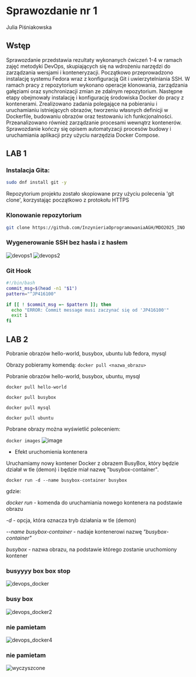 # Sprawozdanie nr 1
Julia Piśniakowska
## Wstęp
Sprawozdanie przedstawia rezultaty wykonanych ćwiczeń 1-4 w ramach zajęć metodyki DevOps, skupiających się na wdrożeniu narzędzi do zarządzania wersjami i konteneryzacji. Początkowo przeprowadzono instalację systemu Fedora wraz z konfiguracją Git i uwierzytelniania SSH. W ramach pracy z repozytorium wykonano operacje klonowania, zarządzania gałęziami oraz synchronizacji zmian ze zdalnym repozytorium.
Następne etapy obejmowały instalację i konfigurację środowiska Docker do pracy z kontenerami. Zrealizowano zadania polegające na pobieraniu i uruchamianiu istniejących obrazów, tworzeniu własnych definicji w Dockerfile, budowaniu obrazów oraz testowaniu ich funkcjonalności. Przeanalizowano również zarządzanie procesami wewnątrz kontenerów. Sprawozdanie kończy się opisem automatyzacji procesów budowy i uruchamiania aplikacji przy użyciu narzędzia Docker Compose.

## LAB 1

### Instalacja Gita:
   ```bash
   sudo dnf install git -y
   ```
Repozytorium projektu zostało skopiowane przy użyciu polecenia 'git clone', korzystając początkowo z protokołu HTTPS

### Klonowanie repozytorium
```bash
git clone https://github.com/InzynieriaOprogramowaniaAGH/MDO2025_INO
```

### Wygenerowanie SSH bez hasła i z hasłem
![devops1](https://github.com/user-attachments/assets/fa86b741-0aa6-4e32-9d33-b4d1356203a9)
![devops2](https://github.com/user-attachments/assets/71c2f648-af5a-43a1-be79-64d72ca8e196)


### Git Hook
```bash
#!/bin/bash
commit_msg=$(head -n1 "$1")
pattern="^JP416100"

if [[ ! $commit_msg =~ $pattern ]]; then
  echo "ERROR: Commit message musi zaczynać się od 'JP416100'"
  exit 1
fi
```

## LAB 2

Pobranie obrazów hello-world, busybox, ubuntu lub fedora, mysql

Obrazy pobieramy komendą:
```docker pull <nazwa_obrazu>```

Pobranie obrazów hello-world, busybox, ubuntu, mysql

```docker pull hello-world```

```docker pull busybox```

```docker pull mysql```

```docker pull ubuntu```

Pobrane obrazy można wyświetlić poleceniem:

```docker images```
![image](https://github.com/user-attachments/assets/f665004d-2c3f-470b-91e1-c7a793afbb48)

* Efekt uruchomienia kontenera

Uruchamiamy nowy kontener Docker z obrazem BusyBox, który będzie działał w tle (demon) i będzie miał nazwę "busybox-container".

```docker run -d --name busybox-container busybox```

gdzie:

*docker run* - komenda do uruchamiania nowego kontenera na podstawie obrazu

*-d* - opcja, która oznacza tryb działania w tle (demon)

*--name busybox-container* - nadaje kontenerowi nazwę *"busybox-container"*

*busybox* - nazwa obrazu, na podstawie którego zostanie uruchomiony kontener
### busyyyy box box stop
![devops_docker](https://github.com/user-attachments/assets/fdf54491-927c-46f9-9817-ba78e469f85f)
### busy box
![devops_docker2](https://github.com/user-attachments/assets/293150d5-1dd1-476f-b494-60395f02a704)
### nie pamietam
![devops_docker4](https://github.com/user-attachments/assets/eb9c92b3-c486-45c1-b1a9-e7cd68c3ff10)
### nie pamietam
![wyczyszcone](https://github.com/user-attachments/assets/42013427-01cc-4707-acdc-ff5191d526a3)
